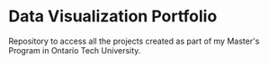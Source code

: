 # Data Visualization Portfolio
Repository to access all the projects created as part of my Master's Program in Ontario Tech University.
